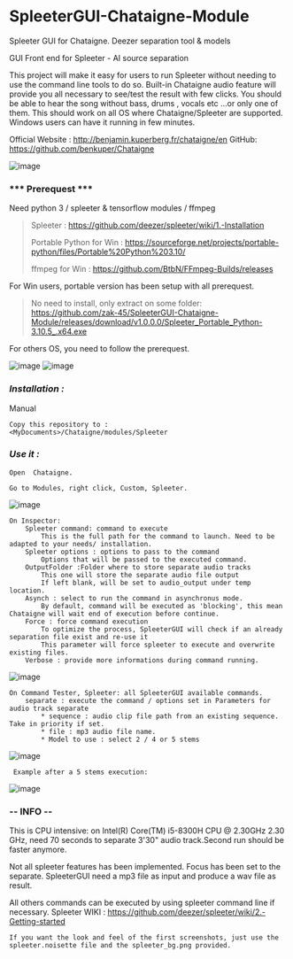 # SpleeterGUI-Chataigne-Module
Spleeter GUI for Chataigne. Deezer separation tool &amp; models

GUI Front end for Spleeter - AI source separation

This project will make it easy for users to run Spleeter without needing to use the command line tools to do so.
Built-in Chataigne audio feature will provide you all necessary to see/test the result with few clicks. 
You should be able to hear the song without bass, drums , vocals etc ...or only one of them.
This should work on all OS where Chataigne/Spleeter are supported. Windows users can have it running in few minutes.

Official Website : http://benjamin.kuperberg.fr/chataigne/en
 GitHub: https://github.com/benkuper/Chataigne

![image](https://user-images.githubusercontent.com/121941293/218340772-35ed90bb-fc21-40e5-9da1-e142fc963955.png)

### *** Prerequest ***
Need python 3 / spleeter & tensorflow modules / ffmpeg

> Spleeter : https://github.com/deezer/spleeter/wiki/1.-Installation
> 
> Portable Python for Win : https://sourceforge.net/projects/portable-python/files/Portable%20Python%203.10/
> 
> ffmpeg for Win : https://github.com/BtbN/FFmpeg-Builds/releases

For Win users, portable version has been setup with all prerequest.
> No need to install, only extract on some folder:
> https://github.com/zak-45/SpleeterGUI-Chataigne-Module/releases/download/v1.0.0.0/Spleeter_Portable_Python-3.10.5_.x64.exe

For others OS, you need to follow the prerequest.


![image](https://user-images.githubusercontent.com/121941293/218341418-6566eae2-6e99-4a71-ab5e-c13528a73cf9.png)
![image](https://user-images.githubusercontent.com/121941293/218341436-ee280cd5-8d38-4ad7-b7d2-bed3641bc831.png)


### ***Installation :***

Manual
```
Copy this repository to :
<MyDocuments>/Chataigne/modules/Spleeter
```

### ***Use it :***

```
Open  Chataigne.

Go to Modules, right click, Custom, Spleeter.
```
![image](https://user-images.githubusercontent.com/121941293/218341586-ccd6ed27-5d1f-4422-b763-8666b112bae4.png)


```
On Inspector:
	Spleeter command: command to execute
		This is the full path for the command to launch. Need to be adapted to your needs/ installation.
	Spleeter options : options to pass to the command
		Options that will be passed to the executed command.
	OutputFolder :Folder where to store separate audio tracks
		This one will store the separate audio file output
		If left blank, will be set to audio_output under temp location.
	Asynch : select to run the command in asynchronus mode.
		By default, command will be executed as 'blocking', this mean Chataigne will wait end of execution before continue.
	Force : force command execution
		To optimize the process, SpleeterGUI will check if an already separation file exist and re-use it
		This parameter will force spleeter to execute and overwrite existing files.
	Verbose : provide more informations during command running.
```

![image](https://user-images.githubusercontent.com/121941293/218341664-a9d52373-fab0-4e79-a63c-5c2423da645e.png)


```
On Command Tester, Spleeter: all SpleeterGUI available commands.
	separate : execute the command / options set in Parameters for audio track separate
		* sequence : audio clip file path from an existing sequence. Take in priority if set.
		* file : mp3 audio file name.
		* Model to use : select 2 / 4 or 5 stems
```
![image](https://user-images.githubusercontent.com/121941293/218341957-5ce0c2dc-a228-48d2-b15c-571a334032a2.png)

```
 Example after a 5 stems execution:
```
![image](https://user-images.githubusercontent.com/121941293/218443314-f2a20a5a-7beb-400d-81ec-988c7686a60a.png)

### -- INFO --
This is CPU intensive: on Intel(R) Core(TM) i5-8300H CPU @ 2.30GHz   2.30 GHz, need 70 seconds to separate 3'30" audio track.Second run should be faster anymore.

Not all spleeter features has been implemented. Focus has been set to the separate. SpleeterGUI need a mp3 file as input and produce a wav file as result. 

All others commands can be executed by using spleeter command line if necessary.
Spleeter WIKI : https://github.com/deezer/spleeter/wiki/2.-Getting-started

```
If you want the look and feel of the first screenshots, just use the spleeter.noisette file and the spleeter_bg.png provided.

```
